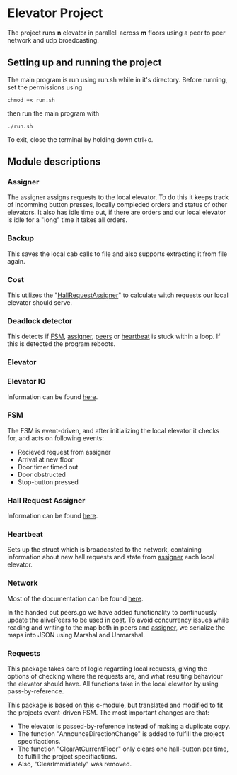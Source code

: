 # Elevator Project

The project runs **n** elevator in parallell across **m** floors using a peer to peer network and udp broadcasting.

## Setting up and running the project

The main program is run using run.sh while in it's directory.
Before running, set the permissions using
```
chmod +x run.sh
```
then run the main program with

```
./run.sh
```

To exit, close the terminal by holding down ctrl+c. 

## Module descriptions

### Assigner

The assigner assigns requests to the local elevator. To do this it keeps track of incomming button presses, locally compleded orders and status of other elevators. It also has idle time out, if there are orders and our local elevator is idle for a "long" time it takes all orders.

### Backup

This saves the local cab calls to file and also supports extracting it from file again.

### Cost

This utilizes the "[HallRequestAssigner](#hall-request-assigner)" to calculate witch requests our local elevator should serve.

### Deadlock detector

This detects if [FSM](#fsm), [assigner](#assigner), [peers](#network) or [heartbeat](#heartbeat) is stuck within a loop. If this is detected the program reboots.

### Elevator

### Elevator IO

Information can be found [here](https://github.com/TTK4145/driver-go).

### FSM

The FSM is event-driven, and after initializing the local elevator it checks for, and acts on following events:
 - Recieved request from assigner
 - Arrival at new floor
 - Door timer timed out
 - Door obstructed
 - Stop-button pressed

### Hall Request Assigner

Information can be found [here](https://github.com/TTK4145/Project-resources/tree/master/cost_fns/hall_request_assigner).

### Heartbeat
Sets up the struct which is broadcasted to the network, containing information about new hall requests and state from [assigner](#assigner) each local elevator. 

### Network

Most of the documentation can be found [here](https://github.com/TTK4145/Network-go).

In the handed out peers.go we have added functionality to continuously update the alivePeers to be used in [cost](#cost). To avoid concurrency issues while reading and writing to the map both in peers and [assigner](#assigner), we serialize the maps into JSON using Marshal and Unmarshal. 

### Requests

This package takes care of logic regarding local requests, giving the options of checking where the requests are, and what resulting behaviour the elevator should have. All functions take in the local elevator by using pass-by-reference.

This package is based on [this](https://github.com/TTK4145/Project-resources/blob/master/elev_algo/requests.c) c-module, but translated and modified to fit the projects event-driven FSM. 
The most important changes are that:
- The elevator is passed-by-reference instead of making a duplicate copy.
- The function "AnnounceDirectionChange" is added to fulfill the project specifiactions.
- The function "ClearAtCurrentFloor" only clears one hall-button per time, to fulfill the project specifiactions.
- Also, "ClearImmidiately" was removed.